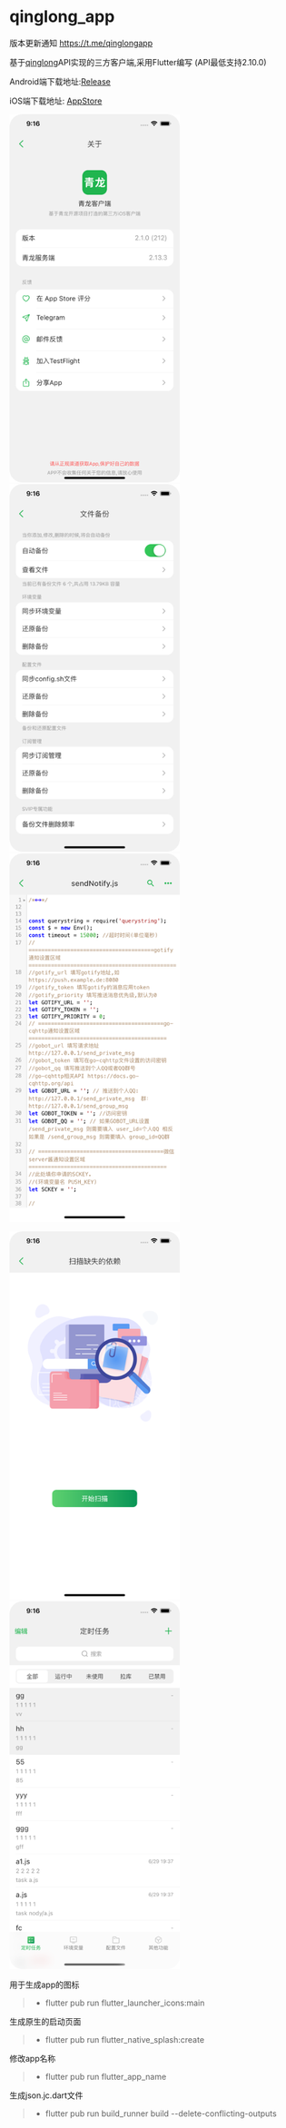 # qinglong_app

版本更新通知 https://t.me/qinglongapp

基于[qinglong](https://github.com/whyour/qinglong)API实现的三方客户端,采用Flutter编写 (API最低支持2.10.0)

Android端下载地址:[Release](https://github.com/qinglong-app/qinglong_app/releases)

iOS端下载地址: [AppStore](https://apps.apple.com/cn/app/id1625871665)


<p float="left">
  <img src="./art/1.png" width="300" />
  <img src="./art/2.png" width="300" />
  <img src="./art/3.png" width="300" />
</p>
<p float="left">
  <img src="./art/4.png" width="300" />
  <img src="./art/5.png" width="300" /> 
</p>


用于生成app的图标

>* flutter pub run flutter_launcher_icons:main

生成原生的启动页面

>* flutter pub run flutter_native_splash:create

修改app名称

>* flutter pub run flutter_app_name

生成json.jc.dart文件

>* flutter pub run build_runner build --delete-conflicting-outputs

